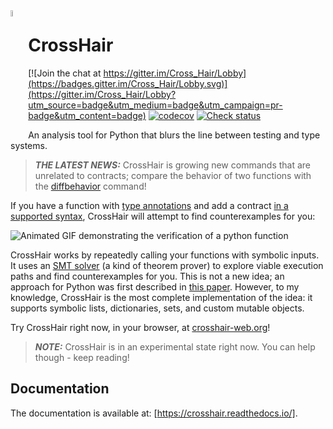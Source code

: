 <img src="doc/source/logo.png" width="5%" align="left">

# CrossHair

[![Join the chat at https://gitter.im/Cross_Hair/Lobby](https://badges.gitter.im/Cross_Hair/Lobby.svg)](https://gitter.im/Cross_Hair/Lobby?utm_source=badge&utm_medium=badge&utm_campaign=pr-badge&utm_content=badge)
[![codecov](https://codecov.io/gh/pschanely/CrossHair/branch/master/graph/badge.svg)](https://codecov.io/gh/pschanely/CrossHair)
[![Check status](https://github.com/pschanely/CrossHair/workflows/Check/badge.svg)](https://github.com/pschanely/CrossHair/actions?query=workflow%3ACheck)

An analysis tool for Python that blurs the line between testing and 
type systems.

> **_THE LATEST NEWS:_**  CrossHair is growing new commands that are unrelated
to contracts; compare the behavior of two functions with the
[diffbehavior](https://crosshair.readthedocs.io/en/latest/diff_behavior.html) command!

If you have a function with
[type annotations](https://www.python.org/dev/peps/pep-0484/) and add a
contract
[in a supported syntax](https://crosshair.readthedocs.io/en/latest/kinds_of_contracts.html),
CrossHair will attempt to find counterexamples for you:

![Animated GIF demonstrating the verification of a python function](doc/source/duplicate_list.gif)

CrossHair works by repeatedly calling your functions with symbolic inputs.
It uses an [SMT solver] (a kind of theorem prover) to explore viable 
execution paths and find counterexamples for you.
This is not a new idea; an approach for Python was first described in
[this paper].
However, to my knowledge, CrossHair is the most complete implementation of 
the idea: it supports symbolic lists, dictionaries, sets, and custom mutable 
objects.

[SMT solver]: https://en.wikipedia.org/wiki/Satisfiability_modulo_theories
[this paper]: https://hoheinzollern.files.wordpress.com/2008/04/seer1.pdf

Try CrossHair right now, in your browser, at [crosshair-web.org]!

[crosshair-web.org]: https://crosshair-web.org

> **_NOTE:_**  CrossHair is in an experimental state right now.
> You can help though - keep reading!

## Documentation
 
The documentation is available at: [https://crosshair.readthedocs.io/]. 